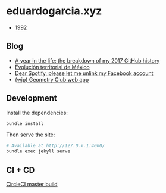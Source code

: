 # eduardogarcia.xyz

+ [1992](http://eduardogarcia.xyz/)

## Blog

+ [A year in the life: the breakdown of my 2017 GitHub history](https://eduardogarcia.xyz/blog/a-year-in-the-life.html)
+ [Evolución territorial de México](https://eduardogarcia.xyz/blog/evolucion-territorial-de-mexico.html)
+ [Dear Spotify, please let me unlink my Facebook account](https://eduardogarcia.xyz/blog/dear-spotify)
+ [(wip) Geometry Club web app](https://eduardogarcia.xyz/blog/geometry-club)

## Development

Install the dependencies:

```sh
bundle install
```

Then serve the site:

```sh
# Available at http://127.0.0.1:4000/
bundle exec jekyll serve
```

## CI + CD

[CircleCI master build](https://circleci.com/gh/thewarpaint/eduardogarcia.xyz)
